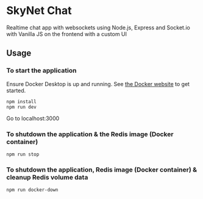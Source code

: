 # SkyNet Chat
Realtime chat app with websockets using Node.js, Express and Socket.io with Vanilla JS on the frontend with a custom UI

## Usage

### To start the application

Ensure Docker Desktop is up and running. 
See [the Docker website](https://www.docker.com/products/docker-desktop/) to get started.

```
npm install
npm run dev
```
Go to localhost:3000

### To shutdown the application & the Redis image (Docker container)

```
npm run stop
```

### To shutdown the application, Redis image (Docker container) & cleanup Redis volume data

```
npm run docker-down
```
